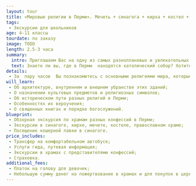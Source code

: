 ```yaml
---
layout: tour
title: «Мировые религии в Перми». Мечеть + синагога + кирха + костел + храм.
tags:
 - Экскурсии для школьников
age: 4-11 классы
tourdate: по заказу
image: TODO
length: 2.5-3 часа
summary:
  intro: Приглашаем Вас на одну из самых разноплановых и увлекательных экскурсий в мире!
  text: Знаете ли вы, где в Перми  находятся католический собор? Хотите посетить Синагогу и Мечеть? Пермь всегда была гостеприимным домом для множества народов, населявших Россию. Здесь издавна жили татары, армяне, немцы, поляки,  евреи, башкиры и удмурты. Часть из гостей Перми приняла православие. Другие сохранили свою религию и построили свои храмы. Все они мирно сосуществовали с православными святынями, придавая облику Перми черты настоящей миролюбивой столицы губернии Прикамья.
details:
 - За  пару часов  Вы познакомитесь с основными религиями мира, которые сформировали культурное наследие человечества – православие, католицизм, протестантизм, иудаизм и ислам. Побывав в костеле, синагоге, мечети, лютеранской кирхи и в и в православном храме Вы ощутите настоящую атмосферу религиозных обрядов.
will_learn:
 - Об архитектуре, внутреннем и внешнем убранстве этих зданий;
 - О назначении культовых предметов и религиозных символов;
 - Об историческом пути разных религий в Перми;
 - Особенностях их вероучения;
 - О священных книгах и порядке богослужений.
blueprint:
 - Обзорная экскурсия по храмам разных конфессий в Перми;
 - Экскурсии в синагоге, кирхе, мечете, костеле, православном храме;
 - Посещение кошерной лавки в синагоге.
price_includes:
 - Трансфер на комфортабельном автобусе;
 - Услуги гида, путевая информация;
 - Экскурсии в храмах с представителями конфессий;
 - Страховка.
additional_fees:
 - Платок на голову для девочек;
 - Небольшую сумму денег на пожертвование в храмах и для покупок в церковных лавках, кошерной лавке.
---
```

